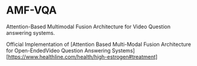 # AMF-VQA

Attention-Based Multimodal Fusion Architecture for Video Question answering systems.

Official Implementation of [Attention Based Multi-Modal Fusion Architecture for Open-EndedVideo Question Answering Systems][https://www.healthline.com/health/high-estrogen#treatment]

